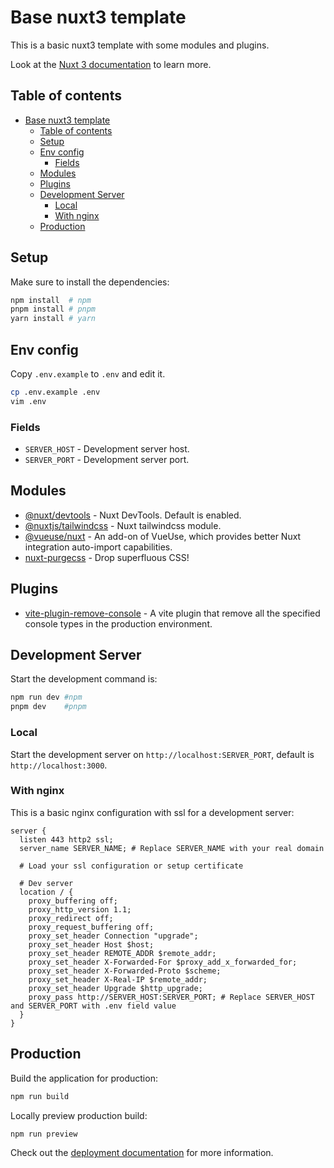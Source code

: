 # Base nuxt3 template

This is a basic nuxt3 template with some modules and plugins.

Look at the [Nuxt 3 documentation](https://nuxt.com/docs/getting-started/introduction) to learn more.

## Table of contents

- [Base nuxt3 template](#base-nuxt3-template)
  - [Table of contents](#table-of-contents)
  - [Setup](#setup)
  - [Env config](#env-config)
    - [Fields](#fields)
  - [Modules](#modules)
  - [Plugins](#plugins)
  - [Development Server](#development-server)
    - [Local](#local)
    - [With nginx](#with-nginx)
  - [Production](#production)

## Setup

Make sure to install the dependencies:

```bash
npm install  # npm
pnpm install # pnpm
yarn install # yarn
```

## Env config

Copy `.env.example` to `.env` and edit it.

```bash
cp .env.example .env
vim .env
```

### Fields
- `SERVER_HOST` - Development server host.
- `SERVER_PORT` - Development server port.

## Modules
- [@nuxt/devtools](https://devtools.nuxt.com/) - Nuxt DevTools. Default is enabled.
- [@nuxtjs/tailwindcss](https://tailwindcss.nuxtjs.org) - Nuxt tailwindcss module.
- [@vueuse/nuxt](https://vueuse.org/nuxt/README.html) - An add-on of VueUse, which provides better Nuxt integration auto-import capabilities.
- [nuxt-purgecss](https://nuxt.com/modules/purgecss) - Drop superfluous CSS!

## Plugins
- [vite-plugin-remove-console](https://www.npmjs.com/package/vite-plugin-remove-console) - A vite plugin that remove all the specified console types in the production environment.

## Development Server

Start the development command is:

```bash
npm run dev #npm
pnpm dev    #pnpm
```

### Local

Start the development server on `http://localhost:SERVER_PORT`, default is `http://localhost:3000`.

### With nginx

This is a basic nginx configuration with ssl for a development server:

```nginx
server {
  listen 443 http2 ssl;
  server_name SERVER_NAME; # Replace SERVER_NAME with your real domain

  # Load your ssl configuration or setup certificate

  # Dev server
  location / {
    proxy_buffering off;
    proxy_http_version 1.1;
    proxy_redirect off;
    proxy_request_buffering off;
    proxy_set_header Connection "upgrade";
    proxy_set_header Host $host;
    proxy_set_header REMOTE_ADDR $remote_addr;
    proxy_set_header X-Forwarded-For $proxy_add_x_forwarded_for;
    proxy_set_header X-Forwarded-Proto $scheme;
    proxy_set_header X-Real-IP $remote_addr;
    proxy_set_header Upgrade $http_upgrade;
    proxy_pass http://SERVER_HOST:SERVER_PORT; # Replace SERVER_HOST and SERVER_PORT with .env field value
  }
}
```

## Production

Build the application for production:

```bash
npm run build
```

Locally preview production build:

```bash
npm run preview
```

Check out the [deployment documentation](https://nuxt.com/docs/getting-started/deployment) for more information.

